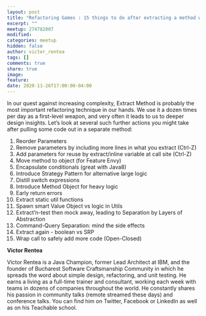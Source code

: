 ```yaml
---
layout: post
title: "Refactoring Games : 15 things to do after extracting a method with Java"
excerpt: ""
meetup: 274782007
modified:
categories: meetup
hidden: false
author: victor_rentea
tags: []
comments: true
share: true
image:
feature:
date: 2020-11-26T17:00:00-04:00
---
```


In our quest against increasing complexity, Extract Method is probably the most important refactoring technique in our hands. 
We use it a dozen times per day as a first-level weapon, and very often it leads to us to deeper design insights. 
Let’s look at several such further actions you might take after pulling some code out in a separate method:

1. Reorder Parameters
2. Remove parameters by including more lines in what you extract (Ctrl-Z)
3. Add parameters for reuse by extract/inline variable at call site (Ctrl-Z)
4. Move method to object (for Feature Envy)
5. Encapsulate conditionals (great with Java8) 
6. Introduce Strategy Pattern for alternative large logic 
7. Distill switch expressions
8. Introduce Method Object for heavy logic
9. Early return errors
10. Extract static util functions
11. Spawn smart Value Object vs logic in Utils
12. Extract’n-test then mock away, leading to Separation by Layers of Abstraction
13. Command-Query Separation: mind the side effects 
14. Extract again - boolean vs SRP
15. Wrap call to safely add more code (Open-Closed)

__Victor Rentea__

Victor Rentea is a Java Champion, former Lead Architect at IBM, and the founder of Bucharest Software Craftsmanship Community in which he spreads the word about simple design, refactoring, and unit testing. 
He earns a living as a full-time trainer and consultant, working each week with teams in dozens of companies throughout the world. 
He constantly shares his passion in community talks (remote streamed these days) and conference talks. 
You can find him on Twitter, Facebook or LinkedIn as well as on his Teachable school.
